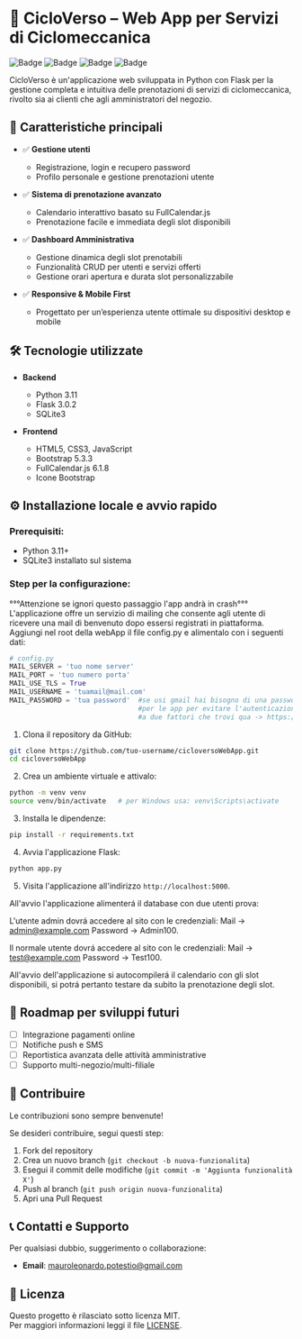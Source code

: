 
# 🚴 CicloVerso – Web App per Servizi di Ciclomeccanica

![Badge](https://img.shields.io/badge/Python-3.11-blue.svg) ![Badge](https://img.shields.io/badge/Flask-3.0.2-green.svg) ![Badge](https://img.shields.io/badge/Bootstrap-5.3.3-purple.svg) ![Badge](https://img.shields.io/badge/SQLite3-Database-orange.svg)

CicloVerso è un'applicazione web sviluppata in Python con Flask per la gestione completa e intuitiva delle prenotazioni di servizi di ciclomeccanica, rivolto sia ai clienti che agli amministratori del negozio.

## 📌 Caratteristiche principali

- ✅ **Gestione utenti**
  - Registrazione, login e recupero password
  - Profilo personale e gestione prenotazioni utente

- ✅ **Sistema di prenotazione avanzato**
  - Calendario interattivo basato su FullCalendar.js
  - Prenotazione facile e immediata degli slot disponibili

- ✅ **Dashboard Amministrativa**
  - Gestione dinamica degli slot prenotabili
  - Funzionalità CRUD per utenti e servizi offerti
  - Gestione orari apertura e durata slot personalizzabile

- ✅ **Responsive & Mobile First**
  - Progettato per un’esperienza utente ottimale su dispositivi desktop e mobile

## 🛠️ Tecnologie utilizzate

- **Backend**
  - Python 3.11
  - Flask 3.0.2
  - SQLite3
  
- **Frontend**
  - HTML5, CSS3, JavaScript
  - Bootstrap 5.3.3
  - FullCalendar.js 6.1.8
  - Icone Bootstrap

## ⚙️ Installazione locale e avvio rapido

### Prerequisiti:

- Python 3.11+
- SQLite3 installato sul sistema

### Step per la configurazione:

°°°Attenzione se ignori questo passaggio l'app andrà in crash°°°
L'applicazione offre un servizio di mailing che consente agli utente di ricevere una mail di benvenuto dopo essersi registrati in piattaforma.
Aggiungi nel root della webApp il file config.py e alimentalo con i seguenti dati:

```python
# config.py
MAIL_SERVER = 'tuo nome server'
MAIL_PORT = 'tuo numero porta'
MAIL_USE_TLS = True
MAIL_USERNAME = 'tuamail@mail.com'
MAIL_PASSWORD = 'tua password'  #se usi gmail hai bisogno di una password
                                #per le app per evitare l'autenticazione
                                #a due fattori che trovi qua -> https://myaccount.google.com/apppasswords
```

1. Clona il repository da GitHub:

```bash
git clone https://github.com/tuo-username/cicloversoWebApp.git
cd cicloversoWebApp
```

2. Crea un ambiente virtuale e attivalo:

```bash
python -m venv venv
source venv/bin/activate   # per Windows usa: venv\Scripts\activate
```

3. Installa le dipendenze:

```bash
pip install -r requirements.txt
```


4. Avvia l'applicazione Flask:

```bash
python app.py
```

5. Visita l'applicazione all'indirizzo `http://localhost:5000`.

All'avvio l'applicazione alimenterá il database con due utenti prova:

L'utente admin dovrá accedere al sito con le credenziali:
Mail     ->  admin@example.com
Password ->  Admin100.

Il normale utente dovrá accedere al sito con le credenziali:
Mail     -> test@example.com
Password -> Test100.

All'avvio dell'applicazione si autocompilerá il calendario con gli slot disponibili,
si potrá pertanto testare da subito la prenotazione degli slot.

## 🚀 Roadmap per sviluppi futuri

- [ ] Integrazione pagamenti online
- [ ] Notifiche push e SMS
- [ ] Reportistica avanzata delle attività amministrative
- [ ] Supporto multi-negozio/multi-filiale

## 🤝 Contribuire

Le contribuzioni sono sempre benvenute!  

Se desideri contribuire, segui questi step:

1. Fork del repository
2. Crea un nuovo branch (`git checkout -b nuova-funzionalita`)
3. Esegui il commit delle modifiche (`git commit -m 'Aggiunta funzionalità X'`)
4. Push al branch (`git push origin nuova-funzionalita`)
5. Apri una Pull Request

## 📞 Contatti e Supporto

Per qualsiasi dubbio, suggerimento o collaborazione:

- **Email**: mauroleonardo.potestio@gmail.com

## 📝 Licenza

Questo progetto è rilasciato sotto licenza MIT.  
Per maggiori informazioni leggi il file [LICENSE](LICENSE).
